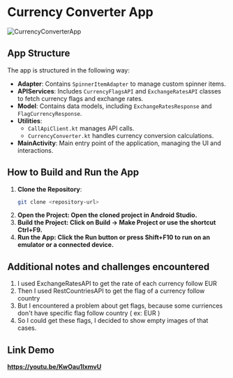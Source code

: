 # Currency Converter App
![CurrencyConverterApp](https://github.com/user-attachments/assets/d349dc28-8a46-46c8-89ef-531448362f9c)




## App Structure
The app is structured in the following way:
- **Adapter**: Contains `SpinnerItemAdapter` to manage custom spinner items.
- **APIServices**: Includes `CurrencyFlagsAPI` and `ExchangeRatesAPI` classes to fetch currency flags and exchange rates.
- **Model**: Contains data models, including `ExchangeRatesResponse` and `FlagCurrencyResponse`.
- **Utilities**: 
  - `CallApiClient.kt` manages API calls.
  - `CurrencyConverter.kt` handles currency conversion calculations.
- **MainActivity**: Main entry point of the application, managing the UI and interactions.

## How to Build and Run the App
1. **Clone the Repository**: 
   ```bash
   git clone <repository-url>
2. **Open the Project: Open the cloned project in Android Studio.**
3. **Build the Project: Click on Build -> Make Project or use the shortcut Ctrl+F9.**
4. **Run the App: Click the Run button or press Shift+F10 to run on an emulator or a connected device.**

## Additional notes and challenges encountered
1. I used ExchangeRatesAPI to get the rate of each currency follow EUR
2. Then I used RestCountriesAPI to get the flag of a currency follow country
3. But I encountered a problem about get flags, because some curriences don't have specific flag follow country ( ex: EUR )
4. So I could get these flags, I decided to show empty images of that cases.

## Link Demo
**https://youtu.be/KwOau1lxmvU**
